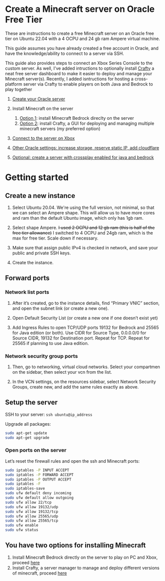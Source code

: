 # Create a Minecraft server on Oracle Free Tier

These are instructions to create a free Minecraft server on an Oracle free tier on Ubuntu 22.04 with a 4 OCPU and 24 gb ram Ampere virtual machine.

This guide assumes you have already created a free account in Oracle, and have the knowledge/ability to connect to a server via SSH.

This guide also provides steps to connect an Xbox Series Console to the custom server. As well, I've added intructions to optionally install [Crafty](https://craftycontrol.com) a neat free server dashboard to make it easier to deploy and manage your Minecraft server(s). Recently, I added isntructions for hosting a cross-platform server via Crafty to enable players on both Java and Bedrock to play together

1. [Create your Oracle server](#Getting_started)
2. Install Minecraft on the server
   1. [Option 1](Install_Bedrock.md): install Minecraft Bedrock direclty on the server
   2. [Option 2](Install_Crafty.md): install Crafty, a GUI for deploying and managing multiple minecraft servers (my preferred option) 

3. [Connect to the server on Xbox](Connect_Xbox_to_server.md)
4. [Other Oracle settings: increase storage, reserve static IP, add cloudflare](Oracle_additional_settings.md)
5. [Optional: create a server with crossplay enabled for java and bedrock](server_crossplay.md)

# Getting started

## Create a new instance

1. Select Ubuntu 20.04. We're using the full version, not minimal, so that we can select an Ampere shape. This will allow us to have more cores and ram than the default Ubuntu image, which only has 1gb ram. 

2. Select shape Ampere. ~~I used 2 OCPU and 12 gb ram (this is half of the free tier allowance)~~ I switched to 4 OCPU and 24gb ram, which is the max for free tier. Scale down if necessary.

3. Make sure that assign public IPv4 is checked in network, and save your public and private SSH keys.

4. Create the instance. 


## Forward ports

### Network list ports

1. After it’s created, go to the instance details, find “Primary VNIC” section, and open the subnet link (or create a new one).

2. Open Default Security List (or create a new one if one doesn’t exist yet)

3. Add Ingress Rules to open TCP/UDP ports 19132 for Bedrock and 25565 for Java edition (or both). Use CIDR for Source Type, 0.0.0.0/0 for Source CIDR, 19132 for Destination port. Repeat for TCP. Repeat for 25565 if planning to use Java edition.


### Network security group ports

1. Then, go to networking, virtual cloud networks. Select your compartmen on the sidebar, then select your vcn from the list.

2. In the VCN settings, on the resources sidebar, select Network Security Groups, create new, and add the same rules exactly as above.


## Setup the server

SSH to your server: `ssh ubuntu@ip_address`

Upgrade all packages:

```bash
sudo apt-get update
sudo apt-get upgrade
```

### Open ports on the server

Let’s reset the firewall rules and open the ssh and Minecraft ports:

```bash
sudo iptables -P INPUT ACCEPT
sudo iptables -P FORWARD ACCEPT
sudo iptables -P OUTPUT ACCEPT
sudo iptables -F
sudo iptables-save
sudo ufw default deny incoming
sudo ufw default allow outgoing
sudo ufw allow 22/tcp
sudo ufw allow 19132/udp
sudo ufw allow 19132/tcp
sudo ufw allow 25565/udp
sudo ufw allow 25565/tcp
sudo ufw enable
sudo ufw status
```

## You have two options for installing Minecraft 

1. Install Minecraft Bedrock directly on the server to play on PC and Xbox, proceed [here](Install_Bedrock.md)
2. Install Crafty, a server manager to manage and deploy different versions of minecraft, proceed [here](Install_Crafty.md)





